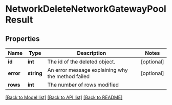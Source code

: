 # NetworkDeleteNetworkGatewayPoolResult

## Properties
Name | Type | Description | Notes
------------ | ------------- | ------------- | -------------
**id** | **int** | The id of the deleted object. | [optional] 
**error** | **string** | An error message explaining why the method failed | [optional] 
**rows** | **int** | The number of rows modified | 

[[Back to Model list]](../README.md#documentation-for-models) [[Back to API list]](../README.md#documentation-for-api-endpoints) [[Back to README]](../README.md)


